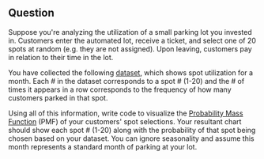 ## Question
Suppose you're analyzing the utilization of a small parking lot you invested in. Customers enter the automated lot, receive a ticket, and select one of 20 spots at random (e.g. they are not assigned). Upon leaving, customers pay in relation to their time in the lot.

You have collected the following [dataset](https://docs.google.com/spreadsheets/d/1rpTArHXCSMV0_WryClhhmQfDZzSEACt_EuLh8rxuvDU/edit#gid=0), which shows spot utilization for a month. Each # in the dataset corresponds to a spot # (1-20) and the # of times it appears in a row corresponds to the frequency of how many customers parked in that spot.

Using all of this information, write code to visualize the [Probability Mass Function](https://en.wikipedia.org/wiki/Probability_mass_function) (PMF) of your customers' spot selections. Your resultant chart should show each spot # (1-20) along with the probability of that spot being chosen based on your dataset. You can ignore seasonality and assume this month represents a standard month of parking at your lot.

<!-- ## Solution
[Click here](https://colab.research.google.com/drive/1_XO9hTA5ZZ4NmwwqvSHwJs_SjfbYQe6Q) to view this solution in an interactive Colab (Jupyter) notebook.

1 - Import the data

```
# Importing packages
import pandas as pd
import matplotlib.pyplot as plt
import numpy as np
%matplotlib inline

# code to connect colab to google drive (save the spreadsheet provided into your drive)
# https://colab.research.google.com/notebooks/io.ipynb#scrollTo=JiJVCmu3dhFa

!pip install --upgrade -q gspread
from google.colab import auth
auth.authenticate_user()

import gspread
from oauth2client.client import GoogleCredentials

gc = gspread.authorize(GoogleCredentials.get_application_default())

# Open our new sheet and read in the data
worksheet = gc.open('Parking Spot Selection (interviewqs.com)').get_worksheet(0)

# get_all_values gives a list of rows.
rows = worksheet.get_all_values()

# Convert to a DataFrame and render.
parking_choices = pd.DataFrame.from_records(rows)

## Fixing header of dataframe
# rename header so it's the first row
parking_choices.columns = parking_choices.iloc[0]

#drop the first row after we rename the header
parking_choices = parking_choices.reindex(parking_choices.index.drop(0))
```

2 - Convert dataframe column to array, store frequency count of values

```
# grab the first column in our dataframe, save it as an array
parking_choices_array = parking_choices['Spot #'].values

## Create a count of values

# Create a dictionary to store our counts
count = {}

# For each value in the data
for j in parking_choices_array:
    # An a key, value pair, with the observation being the key
    # and the value being +1
    count[j] = count.get(j, 0) + 1
```

3 - Normalize the count to percentages

```
# Calculate the # of observations
n = len(parking_choices_array)

# Create another dictionary to store the probabilities
probability_mass_function = {}

# For each unique value,
for unique_value, count in count.items():
    # Normalize the count by dividing by the
    #length of data, add to the dictionary
    probability_mass_function[unique_value] = count / n
```

4 - Plot the Probability Mass Function

```
# Plot the probability mass function (PMF)

# Note we use a PMF here rather than a probability density function
# --since the potential outcomes are discrete (e.g. one cannot park in spot # 1.5)
plt.bar(list(probability_mass_function.keys()), probability_mass_function.values(), color='g')
plt.show()
```

Here we can see that spot 16 looks like it has the highest probability of being chosen at random by a customer. -->
